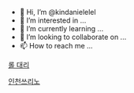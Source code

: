 - 👋 Hi, I’m @kindanielelel
- 👀 I’m interested in ...
- 🌱 I’m currently learning ...
- 💞️ I’m looking to collaborate on ...
- 📫 How to reach me ...

<!---
kindanielelel/kindanielelel is a ✨ special ✨ repository because its `README.md` (this file) appears on your GitHub profile.
You can click the Preview link to take a look at your changes.
---><a href="https://www.라온팀.com/" rel="nofollow" _mstmutation="1" _istranslated="1">롤 대리</a>

<p><a href="https://xn--o80bo9mgwjbqc99i.org/" target="_blank">인천쓰리노</a></p>
